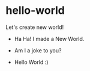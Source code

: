 # hello-world
Let's create new world!

- Ha Ha! I made a New World.
+ Am I a joke to you?
- Hello World :)
